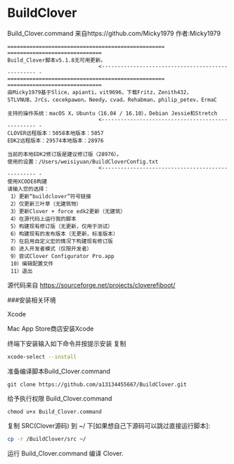 # BuildClover
Build_Clover.command 来自https://github.com/Micky1979 作者:Micky1979
```shell
================================================== ==============================
Build_Clover脚本v5.1.8无可用更新。
                             <------------------------------------------------- - 
================================================== ==============================
由Micky1979基于Slice，apianti，vit9696，下载Fritz，Zenith432，
STLVNUB，JrCs，cecekpawon，Needy，cvad，Rehabman，philip_petev，ErmaC

支持的操作系统：macOS X，Ubuntu（16.04 / 16.10），Debian Jessie和Stretch
                             <------------------------------------------------- - 
CLOVER远程版本：5058本地版本：5057
EDK2远程版本：29574本地版本：28976

当前的本地EDK2修订版是建议修订版（28976）。
使用的设置：/Users/weisiyuan/BuildCloverConfig.txt
                             <------------------------------------------------- - 
使用XCODE8构建
请输入您的选择：
 1）更新“buildclover”符号链接
 2）仅更新三叶草（无建筑物）
 3）更新Clover + force edk2更新（无建筑）
 4）在源代码上运行我的脚本
 5）构建现有修订版（无更新，仅用于测试）
 6）构建现有的发布版本（无更新，标准版本）
 7）在启用自定义宏的情况下构建现有修订版
 8）进入开发者模式（仅限开发者）
 9）尝试Clover Configurator Pro.app
 10）编辑配置文件
 11）退出
```
源代码来自 https://sourceforge.net/projects/cloverefiboot/

###安装相关环境

 Xcode

Mac App Store商店安装Xcode

终端下安装输入如下命令并按提示安装
复制
```bash
xcode-select --install
```

 准备编译脚本Build_Clover.command
```
git clone https://github.com/a13134455667/BuildClover.git
```

给予执行权限 Build_Clover.command
```
chmod u+x Build_Clover.command
```



 复制 SRC(Clover源码) 到 ~/ 下[如果想自己下源码可以跳过直接运行脚本]:
```bash
cp -r /BuildClover/src ~/
```
 运行 Build_Clover.command 编译 Clover.
